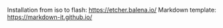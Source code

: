 Installation from iso to flash: https://etcher.balena.io/
Markdown template: https://markdown-it.github.io/